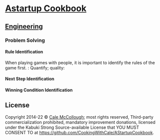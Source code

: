 # [Astartup Cookbook](../)

## [Engineering](./)

### Problem Solving

#### Rule Identification

When playing games with people, it is important to identify the rules of the game first. : Quantify; quality:

#### Next Step Identification

#### Winning Condition Identification

## License

Copyright 2014-22 © [Cale McCollough](https://cookingwithcale.org); most rights reserved, Third-party commercialization prohibited, mandatory improvement donations, licensed under the Kabuki Strong Source-available License that YOU MUST CONSENT TO at <https://github.com/CookingWithCale/AStartupCookbook>.
